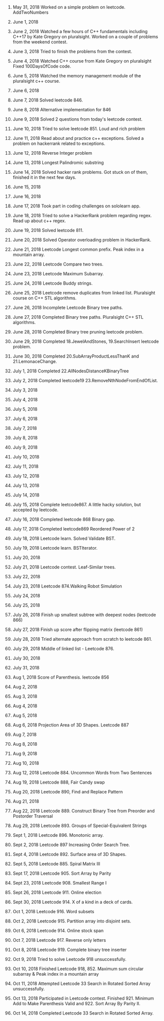 1. May 31, 2018
Worked on a simple problem on leetcode. AddTwoNumbers

2. June 1, 2018


3. June 2, 2018
Watched a few hours of C++ fundamentals including C++17 by Kate Gregory on pluralsight.
Worked on a couple of problems from the weekend contest.

4. June 3, 2018
Tried to finish the problems from the contest.

5. June 4, 2018
Watched C++ course from Kate Gregory on pluralsight
Fixed 100DaysOfCode code.

6. June 5, 2018
Watched the memory management module of the pluralsight c++ course.

7. June 6, 2018


8. June 7, 2018
Solved leetcode 846.

9. June 8, 2018
Alternative implementation for 846

10. June 9, 2018
Solved 2 questions from today's leetcode contest.

11. June 10, 2018
Tried to solve leetcode 851. Loud and rich problem

12. June 11, 2018
Read about and practice c++ exceptions. Solved a problem on hackerrank related to exceptions.

13. June 12, 2018
Reverse Integer problem

14. June 13, 2018
Longest Palindromic substring

15. June 14, 2018
Solved hacker rank problems. Got stuck on of them, finished it in the next few days.

16. June 15, 2018

17. June 16, 2018

18. June 17, 2018
Took part in coding challenges on sololearn app.

19. June 18, 2018
Tried to solve a HackerRank problem regarding regex. Read up about c++ regex.

20. June 19, 2018
Solved leetcode 811.

21. June 20, 2018
Solved Operator overloading problem in HackerRank.

21. June 21, 2018
Leetcode Longest common prefix. Peak index in a mountain array.

22. June 22, 2018
Leetcode Compare two trees.

23. June 23, 2018
Leetcode Maximum Subarray.

24. June 24, 2018
Leetcode Buddy strings.

25. June 25, 2018
Leetcode remove duplicates from linked list. Pluralsight course on C++ STL algorithms.

26. June 26, 2018
Incomplete Leetcode Binary tree paths.

27. June 27, 2018
Completed Binary tree paths. Pluralsight C++ STL algorithms.

28. June 28, 2018
Completed Binary tree pruning leetcode problem.

29. June 29, 2018
Completed 18.JewelAndStones, 19.SearchInsert leetcode problem. 

30. June 30, 2018
Completed 20.SubArrayProductLessThanK and 21.LemonaceChange.

31. July 1, 2018
Completed 22.AllNodesDistanceKBinaryTree

32. July 2, 2018
Completed leetcode19 23.RemoveNthNodeFromEndOfList.

33. July 3, 2018

34. July 4, 2018

35. July 5, 2018

36. July 6, 2018

37. July 7, 2018

38. July 8, 2018

39. July 9, 2018

40. July 10, 2018

41. July 11, 2018

42. July 12, 2018

43. July 13, 2018

44. July 14, 2018

45. July 15, 2018
Complete leetcode867. A little hacky solution, but accepted by leetcode. 

46. July 16, 2018
Completed leetcode 868 Binary gap.

47. July 17, 2018
Completed leetcode869 Reordered Power of 2

48. July 18, 2018
Leetcode learn. Solved Validate BST.

49. July 19, 2018
Leetcode learn. BSTIterator.

50. July 20, 2018

51. July 21, 2018
Leetcode contest. Leaf-Similar trees.

52. July 22, 2018

53. July 23, 2018
Leetcode 874.Walking Robot Simulation

54. July 24, 2018

55. July 25, 2018

56. July 26, 2018
Finish up smallest subtree with deepest nodes (leetcode 866)

57. July 27, 2018
Finish up score after flipping matrix (leetcode 861)

58. July 28, 2018
Tried alternate approach from scratch to leetcode 861.

59. July 29, 2018
Middle of linked list - Leetcode 876. 

60. July 30, 2018

61. July 31, 2018

62. Aug 1, 2018
Score of Parenthesis. leetcode 856

63. Aug 2, 2018

64. Aug 3, 2018

65. Aug 4, 2018

66. Aug 5, 2018

67. Aug 6, 2018
Projection Area of 3D Shapes. Leetcode 887

68. Aug 7, 2018

69. Aug 8, 2018

70. Aug 9, 2018

71. Aug 10, 2018

72. Aug 12, 2018
Leetcode 884. Uncommon Words from Two Sentences

73. Aug 19, 2018
Leetcode 888, Fair Candy swap

74. Aug 20, 2018
Leetcode 890, Find and Replace Pattern

75. Aug 21, 2018

76. Aug 22, 2018
Leetcode 889. Construct Binary Tree from Preorder and Postorder Traversal

77. Aug 29, 2018
Leetcode 893. Groups of Special-Equivalent Strings

78. Sept 1, 2018
Leetcode 896. Monotonic array.

79. Sept 2, 2018
Leetcode 897 Increasing Order Search Tree.

80. Sept 4, 2018
Leetcode 892. Surface area of 3D Shapes.

81. Sept 5, 2018
Leetcode 885. Spiral Matrix III

82. Sept 17, 2018
Leetcode 905. Sort Array by Parity

83. Sept 23, 2018
Leetcode 908. Smallest Range I

84. Sept 26, 2018
Leetcode 911. Online election

85. Sept 30, 2018
Leetcode 914. X of a kind in a deck of cards.

86. Oct 1, 2018
Leetcode 916. Word subsets

87. Oct 2, 2018
Leetcode 915. Partition array into disjoint sets.

88. Oct 6, 2018
Leetcode 914. Online stock span

89. Oct 7, 2018
Leetcode 917. Reverse only letters

90. Oct 8, 2018
Leetcode 919. Complete binary tree inserter

91. Oct 9, 2018
Tried to solve Leetcode 918 unsuccessfully.

92. Oct 10, 2018
Finished Leetcode 918, 852. Maximum sum circular subarray & Peak index in a mountain array

93. Oct 11, 2018
Attempted Leetcode 33 Search in Rotated Sorted Array unsuccessfully.

94. Oct 13, 2018
Participated in Leetcode contest. Finished 921. Minimum Add to Make Parenthesis Valid and 922. Sort Array By Parity II.

95. Oct 14, 2018
Completed Leetcode 33 Search in Rotated Sorted Array.